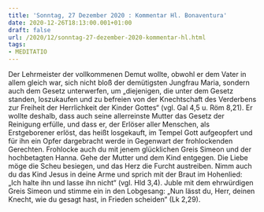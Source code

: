 ```yaml
---
title: 'Sonntag, 27 Dezember 2020 : Kommentar Hl. Bonaventura'
date: 2020-12-26T18:13:00.001+01:00
draft: false
url: /2020/12/sonntag-27-dezember-2020-kommentar-hl.html
tags: 
- MEDITATIO
---
```


Der Lehrmeister der vollkommenen Demut wollte, obwohl er dem Vater in allem gleich war, sich nicht bloß der demütigsten Jungfrau Maria, sondern auch dem Gesetz unterwerfen, um „diejenigen, die unter dem Gesetz standen, loszukaufen und zu befreien von der Knechtschaft des Verderbens zur Freiheit der Herrlichkeit der Kinder Gottes“ (vgl. Gal 4,5 u. Röm 8,21). Er wollte deshalb, dass auch seine allerreinste Mutter das Gesetz der Reinigung erfülle, und dass er, der Erlöser aller Menschen, als Erstgeborener erlöst, das heißt losgekauft, im Tempel Gott aufgeopfert und für ihn ein Opfer dargebracht werde in Gegenwart der frohlockenden Gerechten. Frohlocke auch du mit jenem glücklichen Greis Simeon und der hochbetagten Hanna. Gehe der Mutter und dem Kind entgegen. Die Liebe möge die Scheu besiegen, und das Herz die Furcht austreiben. Nimm auch du das Kind Jesus in deine Arme und sprich mit der Braut im Hohenlied: „Ich halte ihn und lasse ihn nicht“ (vgl. Hld 3,4). Juble mit dem ehrwürdigen Greis Simeon und stimme ein in den Lobgesang: „Nun lässt du, Herr, deinen Knecht, wie du gesagt hast, in Frieden scheiden“ (Lk 2,29).